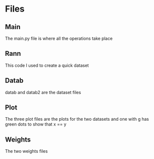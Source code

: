 # Files
## Main
The main.py file is where all the operations take place
## Rann
This code I used to create a quick dataset
## Datab
datab and datab2 are the dataset files
## Plot
The three plot files are the plots for the two datasets and one with g has green dots to show that x == y
## Weights
The two weights files
